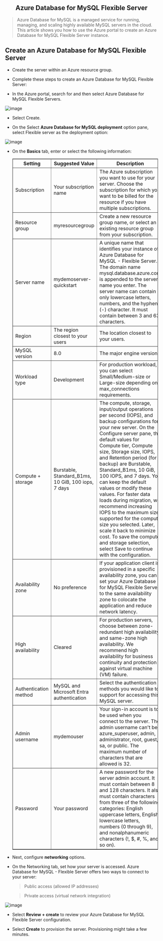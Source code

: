 <div align="center"><h2>Azure Database for MySQL Flexible Server</h2></div>

> Azure Database for MySQL is a managed service for running, managing, and scaling highly available MySQL servers in the cloud. This article shows you how to use the Azure portal to create an Azure Database for MySQL Flexible Server instance.

## Create an Azure Database for MySQL Flexible Server

* Create the server within an Azure resource group.

* Complete these steps to create an Azure Database for MySQL Flexible Server:

* In the Azure portal, search for and then select Azure Database for MySQL Flexible Servers.

![image](https://github.com/user-attachments/assets/8a747d81-60e9-41d2-9d06-2d4ddedbaabf)

* Select Create.

* On the Select **Azure Database for MySQL deployment** option pane, select Flexible server as the deployment option:

![image](https://github.com/user-attachments/assets/42e01804-9a2f-4fb8-862b-89e8842b62cc)

* On the **Basics** tab, enter or select the following information:

    <table border="1">
    <tr>
    <th>Setting</th>
    <th>Suggested Value</th>
    <th>Description</th>
    </tr>
    <tr>
    <td>Subscription</td>
    <td>Your subscription name</td>
    <td>The Azure subscription you want to use for your server. Choose the subscription for which you want to be billed for the resource if you have multiple subscriptions.</td>
    </tr>
    <tr>
    <td>Resource group</td>
    <td>myresourcegroup</td>
    <td>Create a new resource group name, or select an existing resource group from your subscription.</td>
    </tr>
    <tr>
    <td>Server name</td>
    <td>mydemoserver-quickstart</td>
    <td>A unique name that identifies your instance of Azure Database for MySQL - Flexible Server. The domain name mysql.database.azure.com is appended to the server name you enter. The server name can contain only lowercase letters, numbers, and the hyphen (-) character. It must contain between 3 and 63 characters.</td>
    </tr>
    <tr>
    <td>Region</td>
    <td>The region closest to your users</td>
    <td>The location closest to your users.</td>
    </tr>
    <tr>
    <td>MySQL version</td>
    <td>8.0</td>
    <td>The major engine version.</td>
    </tr>
    <tr>
    <td>Workload type</td>
    <td>Development</td>
    <td>For production workload, you can select Small/Medium-size or Large-size depending on max_connections requirements.</td>
    </tr>
    <tr>
    <td>Compute + storage</td>
    <td>Burstable, Standard_B1ms, 10 GiB, 100 iops, 7 days</td>
    <td>The compute, storage, input/output operations per second (IOPS), and backup configurations for your new server. On the Configure server pane, the default values for Compute tier, Compute size, Storage size, IOPS, and Retention period (for backup) are Burstable, Standard_B1ms, 10 GiB, 100 IOPS, and 7 days. You can keep the default values or modify these values. For faster data loads during migration, we recommend increasing IOPS to the maximum size supported for the compute size you selected. Later, scale it back to minimize cost. To save the compute and storage selection, select Save to continue with the configuration.</td>
    </tr>
    <tr>
    <td>Availability zone</td>
    <td>No preference</td>
    <td>If your application client is provisioned in a specific availability zone, you can set your Azure Database for MySQL Flexible Server to the same availability zone to colocate the application and reduce network latency.</td>
    </tr>
    <tr>
    <td>High availability</td>
    <td>Cleared</td>
    <td>For production servers, choose between zone-redundant high availability and same-zone high availability. We recommend high availability for business continuity and protection against virtual machine (VM) failure.</td>
    </tr>
    <tr>
    <td>Authentication method</td>
    <td>MySQL and Microsoft Entra authentication</td>
    <td>Select the authentication methods you would like to support for accessing this MySQL server.</td>
    </tr>
    <tr>
    <td>Admin username</td>
    <td>mydemouser</td>
    <td>Your sign-in account is to be used when you connect to the server. The admin username can't be azure_superuser, admin, administrator, root, guest, sa, or public. The maximum number of characters that are allowed is 32.</td>
    </tr>
    <tr>
    <td>Password</td>
    <td>Your password</td>
    <td>A new password for the server admin account. It must contain between 8 and 128 characters. It also must contain characters from three of the following categories: English uppercase letters, English lowercase letters, numbers (0 through 9), and nonalphanumeric characters (!, $, #, %, and so on).</td>
    </tr>
    </table>

* Next, configure **networking** options.

* On the Networking tab, set how your server is accessed. Azure Database for MySQL - Flexible Server offers two ways to connect to your server:

    > Public access (allowed IP addresses)
    
    > Private access (virtual network integration)

![image](https://github.com/user-attachments/assets/f2b3dab2-1a9b-4521-ae80-25f284038a82)

* Select **Review + create** to review your Azure Database for MySQL Flexible Server configuration.

* Select **Create** to provision the server. Provisioning might take a few minutes.

